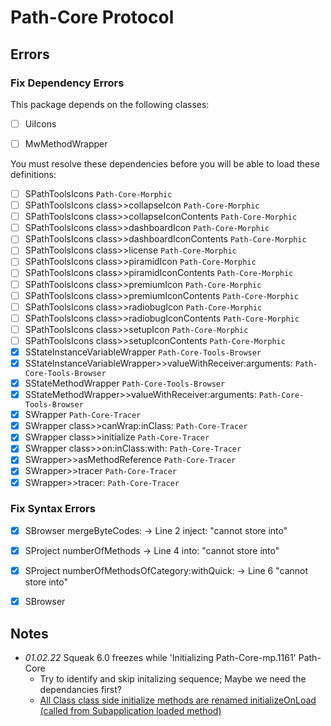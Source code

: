 # Path-Core Protocol 

## Errors
### Fix Dependency Errors

This package depends on the following classes:
- [ ] UiIcons
- [ ] MwMethodWrapper


You must resolve these dependencies before you will be able to load these definitions: 
- [ ] SPathToolsIcons `Path-Core-Morphic`
- [ ] SPathToolsIcons class>>collapseIcon   `Path-Core-Morphic`
- [ ] SPathToolsIcons class>>collapseIconContents  `Path-Core-Morphic`
- [ ] SPathToolsIcons class>>dashboardIcon  `Path-Core-Morphic`
- [ ] SPathToolsIcons class>>dashboardIconContents  `Path-Core-Morphic`
- [ ] SPathToolsIcons class>>license  `Path-Core-Morphic`
- [ ] SPathToolsIcons class>>piramidIcon  `Path-Core-Morphic`
- [ ] SPathToolsIcons class>>piramidIconContents  `Path-Core-Morphic`
- [ ] SPathToolsIcons class>>premiumIcon  `Path-Core-Morphic`
- [ ] SPathToolsIcons class>>premiumIconContents  `Path-Core-Morphic`
- [ ] SPathToolsIcons class>>radiobugIcon  `Path-Core-Morphic`
- [ ] SPathToolsIcons class>>radiobugIconContents  `Path-Core-Morphic`
- [ ] SPathToolsIcons class>>setupIcon  `Path-Core-Morphic`
- [ ] SPathToolsIcons class>>setupIconContents  `Path-Core-Morphic`
- [X] SStateInstanceVariableWrapper `Path-Core-Tools-Browser`
- [X] SStateInstanceVariableWrapper>>valueWithReceiver:arguments: `Path-Core-Tools-Browser`
- [X] SStateMethodWrapper `Path-Core-Tools-Browser`
- [X] SStateMethodWrapper>>valueWithReceiver:arguments: `Path-Core-Tools-Browser`
- [X] SWrapper `Path-Core-Tracer`
- [X] SWrapper class>>canWrap:inClass: `Path-Core-Tracer`
- [X] SWrapper class>>initialize `Path-Core-Tracer`
- [X] SWrapper class>>on:inClass:with: `Path-Core-Tracer`
- [X] SWrapper>>asMethodReference `Path-Core-Tracer`
- [X] SWrapper>>tracer `Path-Core-Tracer`
- [X] SWrapper>>tracer: `Path-Core-Tracer`

### Fix Syntax Errors

- [X] SBrowser mergeByteCodes: -> Line 2 inject: "cannot store into"
- [X] SProject numberOfMethods -> Line 4 into: "cannot store into"
- [X] SProject numberOfMethodsOfCategory:withQuick: -> Line 6 "cannot store into" 
- [X] SBrowser


## Notes

- *01.02.22* Squeak 6.0 freezes while 'Initializing Path-Core-mp.1161' Path-Core 
  - Try to identify and skip initalizing sequence; Maybe we need the dependancies first?
  - [All Class class side initialize methods are renamed initializeOnLoad (called from Subapplication loaded method)](https://awsnocdn.instantiations.com/vast-support/documentation/1002/index.html#page/sg/stugmi.html)

